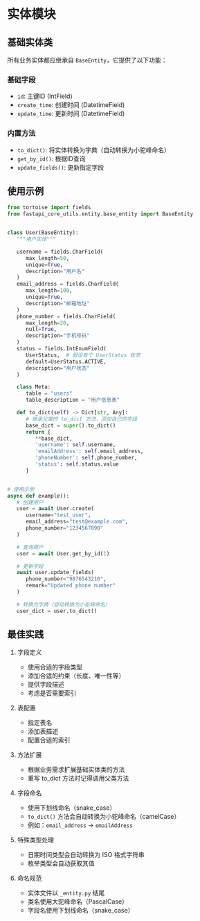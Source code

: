 # 实体模块

## 基础实体类

所有业务实体都应继承自 `BaseEntity`，它提供了以下功能：

### 基础字段
- `id`: 主键ID (IntField)
- `create_time`: 创建时间 (DatetimeField)
- `update_time`: 更新时间 (DatetimeField)

### 内置方法
- `to_dict()`: 将实体转换为字典（自动转换为小驼峰命名）
- `get_by_id()`: 根据ID查询
- `update_fields()`: 更新指定字段

## 使用示例

```python
from tortoise import fields
from fastapi_core_utils.entity.base_entity import BaseEntity


class User(BaseEntity):
   """用户实体"""

   username = fields.CharField(
      max_length=50,
      unique=True,
      description="用户名"
   )
   email_address = fields.CharField(
      max_length=100,
      unique=True,
      description="邮箱地址"
   )
   phone_number = fields.CharField(
      max_length=20,
      null=True,
      description="手机号码"
   )
   status = fields.IntEnumField(
      UserStatus,  # 假设有个 UserStatus 枚举
      default=UserStatus.ACTIVE,
      description="用户状态"
   )

   class Meta:
      table = "users"
      table_description = "用户信息表"

   def to_dict(self) -> Dict[str, Any]:
      # 继承父类的 to_dict 方法，添加自己的字段
      base_dict = super().to_dict()
      return {
         **base_dict,
         'username': self.username,
         'emailAddress': self.email_address,
         'phoneNumber': self.phone_number,
         'status': self.status.value
      }


# 使用示例
async def example():
   # 创建用户
   user = await User.create(
      username="test_user",
      email_address="test@example.com",
      phone_number="1234567890"
   )

   # 查询用户
   user = await User.get_by_id(1)

   # 更新字段
   await user.update_fields(
      phone_number="9876543210",
      remark="Updated phone number"
   )

   # 转换为字典（自动转换为小驼峰命名）
   user_dict = user.to_dict()
```

## 最佳实践

1. 字段定义
   - 使用合适的字段类型
   - 添加合适的约束（长度、唯一性等）
   - 提供字段描述
   - 考虑是否需要索引

2. 表配置
   - 指定表名
   - 添加表描述
   - 配置合适的索引

3. 方法扩展
   - 根据业务需求扩展基础实体类的方法
   - 重写 to_dict 方法时记得调用父类方法

4. 字段命名
   - 使用下划线命名（snake_case）
   - `to_dict()` 方法会自动转换为小驼峰命名（camelCase）
   - 例如：`email_address` -> `emailAddress`

5. 特殊类型处理
   - 日期时间类型会自动转换为 ISO 格式字符串
   - 枚举类型会自动获取其值

6. 命名规范
   - 实体文件以 `_entity.py` 结尾
   - 类名使用大驼峰命名（PascalCase）
   - 字段名使用下划线命名（snake_case）